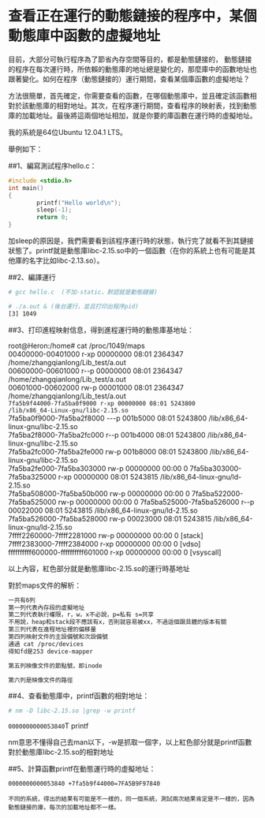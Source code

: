 # 查看正在運行的動態鏈接的程序中，某個動態庫中函數的虛擬地址


 目前，大部分可執行程序為了節省內存空間等目的，都是動態鏈接的， 動態鏈接的程序在每次運行時，所依賴的動態庫的地址總是變化的，那麼庫中的函數地址也跟著變化。如何在程序（動態鏈接的）運行期間，查看某個庫函數的虛擬地址？

方法很簡單，首先確定，你需要查看的函數，在哪個動態庫中，並且確定該函數相對於該動態庫的相對地址。其次，在程序運行期間，查看程序的映射表，找到動態庫的加載地址。最後將這兩個地址相加，就是你要的庫函數在運行時的虛擬地址。

我的系統是64位Ubuntu 12.04.1 LTS。

舉例如下：

##1、編寫測試程序hello.c：


```c
#include <stdio.h>
int main()
{
        printf("Hello world\n");
        sleep(-1);
        return 0;
}
```

加sleep的原因是，我們需要看到該程序運行時的狀態，執行完了就看不到其鏈接狀態了。printf就是動態庫libc-2.15.so中的一個函數（在你的系統上也有可能是其他庫的名字比如libc-2.13.so）。

##2、編譯運行

```sh
# gcc hello.c  (不加-static，默認就是動態鏈接)

# ./a.out & (後台運行，並且打印出程序pid)
[3] 1049   

```

##3、打印進程映射信息，得到進程運行時的動態庫基地址：



root@Heron:/home# cat /proc/1049/maps<br>
00400000-00401000 r-xp 00000000 08:01 2364347                         /home/zhangqianlong/Lib_test/a.out<br>
00600000-00601000 r--p 00000000 08:01 2364347                            /home/zhangqianlong/Lib_test/a.out<br>
00601000-00602000 rw-p 00001000 08:01 2364347                            /home/zhangqianlong/Lib_test/a.out<br>
`7fa5b9f44000-7fa5ba0f9000 r-xp 00000000 08:01 5243800                    /lib/x86_64-Linux-gnu/libc-2.15.so`<br>
7fa5ba0f9000-7fa5ba2f8000 ---p 001b5000 08:01 5243800                    /lib/x86_64-linux-gnu/libc-2.15.so<br>
7fa5ba2f8000-7fa5ba2fc000 r--p 001b4000 08:01 5243800                    /lib/x86_64-linux-gnu/libc-2.15.so<br>
7fa5ba2fc000-7fa5ba2fe000 rw-p 001b8000 08:01 5243800                    /lib/x86_64-linux-gnu/libc-2.15.so<br>
7fa5ba2fe000-7fa5ba303000 rw-p 00000000 00:00 0 
7fa5ba303000-7fa5ba325000 r-xp 00000000 08:01 5243815                    /lib/x86_64-linux-gnu/ld-2.15.so<br>
7fa5ba508000-7fa5ba50b000 rw-p 00000000 00:00 0 
7fa5ba522000-7fa5ba525000 rw-p 00000000 00:00 0 
7fa5ba525000-7fa5ba526000 r--p 00022000 08:01 5243815                    /lib/x86_64-linux-gnu/ld-2.15.so<br>
7fa5ba526000-7fa5ba528000 rw-p 00023000 08:01 5243815                    /lib/x86_64-linux-gnu/ld-2.15.so<br>
7ffff2260000-7ffff2281000 rw-p 00000000 00:00 0                          [stack]<br>
7ffff2383000-7ffff2384000 r-xp 00000000 00:00 0                          [vdso]<br>
ffffffffff600000-ffffffffff601000 r-xp 00000000 00:00 0                  [vsyscall]<br>



以上內容，紅色部分就是動態庫libc-2.15.so的運行時基地址

對於maps文件的解析：


```sh
一共有6列
第一列代表內存段的虛擬地址
第二列代表執行權限，r，w，x不必說，p=私有 s=共享
不用說，heap和stack段不應該有x，否則就容易被xx，不過這個跟具體的版本有關
第三列代表在進程地址裡的偏移量
第四列映射文件的主設備號和次設備號
通過 cat /proc/devices
得知fd是253 device-mapper

第五列映像文件的節點號，即inode

第六列是映像文件的路徑
```

##4、查看動態庫中，printf函數的相對地址：

```sh
# nm -D libc-2.15.so |grep -w printf  
```
`0000000000053840`T printf

nm意思不懂得自己去man以下，-w是抓取一個字，以上紅色部分就是printf函數對於動態庫libc-2.15.so的相對地址

##5、計算函數printf在動態運行時的虛擬地址：

`0000000000053840 +7fa5b9f44000=7FA5B9F97840`




`不同的系統，得出的結果有可能是不一樣的，同一個系統，測試兩次結果肯定是不一樣的，因為動態鏈接的庫，每次的加載地址都不一樣。`

